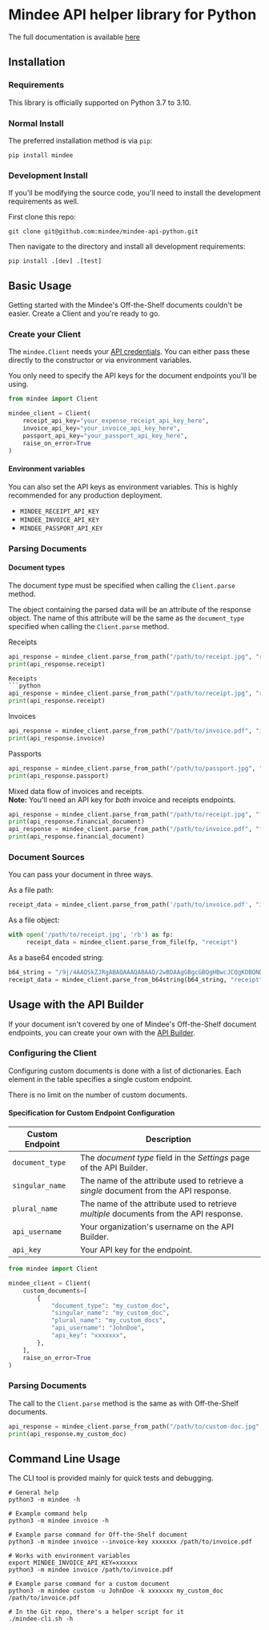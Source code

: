 # Mindee API helper library for Python

The full documentation is available [here](https://developers.mindee.com/docs/getting-started)


## Installation

### Requirements

This library is officially supported on Python 3.7 to 3.10.

### Normal Install

The preferred installation method is via `pip`:
```shell script
pip install mindee
```

### Development Install

If you'll be modifying the source code, you'll need to install the development requirements
as well.

First clone this repo:
```shell script
git clone git@github.com:mindee/mindee-api-python.git
```

Then navigate to the directory and install all development requirements:
```shell script
pip install .[dev] .[test]
```

## Basic Usage

Getting started with the Mindee's Off-the-Shelf documents couldn't be easier.
Create a Client and you're ready to go.

### Create your Client

The `mindee.Client` needs your [API credentials](https://developers.mindee.com/docs/make-your-first-request#create-an-api-key).
You can either pass these directly to the constructor or via environment variables.

You only need to specify the API keys for the document endpoints you'll be using.

```python
from mindee import Client

mindee_client = Client(
    receipt_api_key="your_expense_receipt_api_key_here",
    invoice_api_key="your_invoice_api_key_here",
    passport_api_key="your_passport_api_key_here",
    raise_on_error=True
)
```

#### Environment variables
You can also set the API keys as environment variables.
This is highly recommended for any production deployment.

* `MINDEE_RECEIPT_API_KEY`
* `MINDEE_INVOICE_API_KEY`
* `MINDEE_PASSPORT_API_KEY`

### Parsing Documents

#### Document types
The document type must be specified when calling the `Client.parse` method.

The object containing the parsed data will be an attribute of the response object.
The name of this attribute will be the same as the `document_type`
specified when calling the `Client.parse` method.

Receipts
```python
api_response = mindee_client.parse_from_path("/path/to/receipt.jpg", "receipt")
print(api_response.receipt)

Receipts
```python
api_response = mindee_client.parse_from_path("/path/to/receipt.jpg", "receipt")
print(api_response.receipt)
```
Invoices
```python
api_response = mindee_client.parse_from_path("/path/to/invoice.pdf", "invoice")
print(api_response.invoice)
```
Passports
```python
api_response = mindee_client.parse_from_path("/path/to/passport.jpg", "passport")
print(api_response.passport)
```

Mixed data flow of invoices and receipts.\
**Note:** You'll need an API key for _both_ invoice and receipts endpoints.
```python
api_response = mindee_client.parse_from_path("/path/to/receipt.jpg", "financial_document")
print(api_response.financial_document)
api_response = mindee_client.parse_from_path("/path/to/invoice.pdf", "financial_document")
print(api_response.financial_document)
```

### Document Sources

You can pass your document in three ways.

As a file path:
```python
receipt_data = mindee_client.parse_from_path('/path/to/invoice.pdf', "invoice")
```

As a file object:
```python
with open('/path/to/receipt.jpg', 'rb') as fp:
     receipt_data = mindee_client.parse_from_file(fp, "receipt")
```

As a base64 encoded string:
```python
b64_string = "/9j/4AAQSkZJRgABAQAAAQABAAD/2wBDAAgGBgcGBQgHBwcJCQgKDBQNDAsLD...."
receipt_data = mindee_client.parse_from_b64string(b64_string, "receipt")
```

## Usage with the API Builder

If your document isn't covered by one of Mindee's Off-the-Shelf document endpoints,
you can create your own with the
[API Builder](https://developers.mindee.com/docs/build-your-first-document-parsing-api).

### Configuring the Client

Configuring custom documents is done with a list of dictionaries.
Each element in the table specifies a single custom endpoint.

There is no limit on the number of custom documents.

#### Specification for Custom Endpoint Configuration

| Custom Endpoint     | Description |
| ----------- | ----------- |
| `document_type`| The _document type_ field in the _Settings_ page of the API Builder.|     
| `singular_name`| The name of the attribute used to retrieve a _single_ document from the API response.|
| `plural_name`| The name of the attribute used to retrieve _multiple_ documents from the API response.|
| `api_username`| Your organization's username on the API Builder.|
| `api_key`| Your API key for the endpoint.|


```python
from mindee import Client

mindee_client = Client(
    custom_documents=[
        {
            "document_type": "my_custom_doc",
            "singular_name": "my_custom_doc",
            "plural_name": "my_custom_docs",
            "api_username": "JohnDoe",
            "api_key": "xxxxxxx",
        },
    ],
    raise_on_error=True
)
```

### Parsing Documents

The call to the `Client.parse` method is the same as with Off-the-Shelf documents.

```python
api_response = mindee_client.parse_from_path("/path/to/custom-doc.jpg", "my_custom_doc")
print(api_response.my_custom_doc)
```

## Command Line Usage

The CLI tool is provided mainly for quick tests and debugging.

```shell
# General help
python3 -m mindee -h

# Example command help
python3 -m mindee invoice -h

# Example parse command for Off-the-Shelf document
python3 -m mindee invoice --invoice-key xxxxxxx /path/to/invoice.pdf

# Works with environment variables
export MINDEE_INVOICE_API_KEY=xxxxxx
python3 -m mindee invoice /path/to/invoice.pdf

# Example parse command for a custom document
python3 -m mindee custom -u JohnDoe -k xxxxxxx my_custom_doc /path/to/invoice.pdf

# In the Git repo, there's a helper script for it
./mindee-cli.sh -h
```
